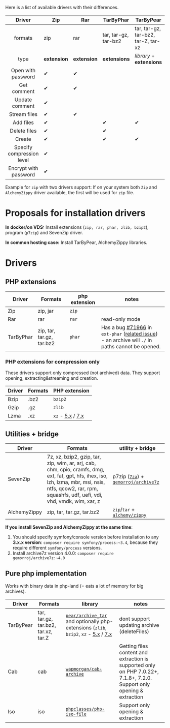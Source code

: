 Here is a list of available drivers with their differences.

|           Driver          | Zip       | Rar       | TarByPhar            | TarByPear                           | SevenZip                      | AlchemyZippy              | Iso          | Cab     |
|:-------------------------:|-----------|-----------|----------------------|-------------------------------------|-------------------------------|---------------------------|--------------|---------|
|          formats          | zip       | rar       | tar, tar-gz, tar-bz2 | tar, tar-gz, tar-bz2, tar-Z, tar-xz | 7z, zip, rar, tar, iso,  ...  | zip, tar, tar-gz, tar-bz2 | iso          | cab     |
|            type           | **extension** | **extension** | **extensions**       | _library_ + **extensions**            | **library + OS utility**          | **library + OS utilities**   |  **library** | **library** |
| Open with password        | ✔         | ✔         |                      |                                     | ✔                             |                                    |              |
| Get comment               | ✔         | ✔         |                      |                                     |                               |                                    |              |
| Update comment            | ✔         |           |                      |                                     |                               |                                    |              |
|        Stream files       | ✔         | ✔         |                      |                                     |                               |                                    |              |
|         Add files         | ✔         |           | ✔                    | ✔                                   | ✔                             | ✔                                  |              |
|        Delete files       | ✔         |           | ✔                    |                                     | ✔                             | ✔                                  |              |
|           Create          | ✔         |           | ✔                    | ✔                                   | ✔                             | ✔                                  |              |
| Specify compression level | ✔         |           |                      |                                     | ✔                             |                                    |              |
| Encrypt with password     | ✔         |           |                      |                                     | ✔                             |                                    |              |

Example for `zip` with two drivers support: If on your system both `Zip` and `AlchemyZippy` driver available, the first will be used for `zip` file.

# Proposals for installation drivers
**In docker/on VDS:** Install extensions (`zip, rar, phar, zlib, bzip2`), program (`p7zip`) and SevenZip driver.

**In common hosting case:** Install TarByPear, AlchemyZippy libraries.

# Drivers
## PHP extensions

| Driver | Formats                   | php extension | notes |
|--------|---------------------------|---------------|-------|
| Zip | zip, jar                  | `zip`         |       |
| Rar | rar                       | `rar` | read-only mode |
| TarByPhar | zip, tar, tar.gz, tar.bz2 | `phar` | Has a bug [#71966](https://bugs.php.net/bug.php?id=71966&thanks=10) in `ext-phar` ([related issue](https://github.com/wapmorgan/UnifiedArchive/issues/12)) - an archive will `./` in paths cannot be opened. |

### PHP extensions for compression only

These drivers support only compressed (not archived) data.  They support opening, extracting&streaming and creation.

| Driver | Formats | PHP extension                                                                                    |
|--------|---------|--------------------------------------------------------------------------------------------------|
| Bzip   | .bz2    | `bzip2`                                                                                          |
| Gzip   | .gz     | `zlib`                                                                                           |
| Lzma   | .xz     | `xz` - [5.x](https://github.com/payden/php-xz) / [7.x](https://github.com/codemasher/php-ext-xz) |

## Utilities + bridge

| Driver | Formats                                                                                                                                                                                                    | utility + bridge                                                                                                           |
|--------|------------------------------------------------------------------------------------------------------------------------------------------------------------------------------------------------------------|----------------------------------------------------------------------------------------------------------------------------|
| SevenZip | 7z, xz, bzip2, gzip, tar, zip, wim, ar, arj, cab, chm, cpio, cramfs, dmg, ext, fat, gpt, hfs, ihex, iso, lzh, lzma, mbr, msi, nsis, ntfs, qcow2, rar, rpm, squashfs, udf, uefi, vdi, vhd, vmdk, wim, xar, z | p7zip ([`7za`](http://p7zip.sourceforge.net/)) + [`gemorroj/archive7z`](https://packagist.org/packages/gemorroj/archive7z) |
| AlchemyZippy | zip, tar, tar.gz, tar.bz2                                                                                                                                                                                  | `zip`/`tar` + [`alchemy/zippy`](https://packagist.org/packages/alchemy/zippy)                                              |

**If you install SevenZip and AlchemyZippy at the same time**:
1. You should specify symfony/console version before installation to any **3.x.x version**: `composer require symfony/process:~3.4`, because they require different `symfony/process` versions.
2. Install archive7z version 4.0.0: `composer require gemorroj/archive7z:~4.0`

## Pure php implementation

Works with binary data in php-land (= eats a lot of memory for big archives).

| Driver | Formats                             | library                                                                               | notes                                                                                                                   |
|--------|-------------------------------------|---------------------------------------------------------------------------------------|-------------------------------------------------------------------------------------------------------------------------|
| TarByPear | tar, tar.gz, tar.bz2, tar.xz, tar.Z | [`pear/archive_tar`](https://packagist.org/packages/pear/archive_tar) and optionally php-extensions (`zlib`, `bzip2`, `xz` - [5.x](https://github.com/payden/php-xz) / [7.x](https://github.com/codemasher/php-ext-xz) | dont support updating archive (deleteFiles)                                                                             |
| Cab    | cab                                 | [`wapmorgan/cab-archive`](https://packagist.org/packages/wapmorgan/cab-archive) | Getting files content and extraction is supported only on PHP 7.0.22+, 7.1.8+, 7.2.0. Support only opening & extraction |
| Iso    | iso                                 | [`phpclasses/php-iso-file`](https://packagist.org/packages/phpclasses/php-iso-file) | Support only opening & extraction                                                                                       |
